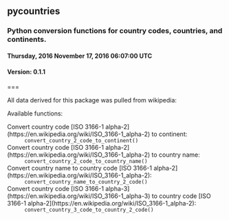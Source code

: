 <h2>pycountries</h2>
<h3>Python conversion functions for country codes, countries, and continents.</h3>
<h4>Thursday, 2016 November 17, 2016 06:07:00 UTC</h4>
<h4>Version: 0.1.1</h4>
===

All data derived for this package was pulled from wikipedia:

Available functions:

<dl>
<dt>Convert country code [ISO 3166-1 alpha-2](https://en.wikipedia.org/wiki/ISO_3166-1_alpha-2) to continent:</dt>
<dd><code>convert_country_2_code_to_continent()</code></dd>

<dt>Convert country code [ISO 3166-1 alpha-2](https://en.wikipedia.org/wiki/ISO_3166-1_alpha-2) to country name:</dt>
<dd><code>convert_country_2_code_to_country_name()</code></dd>

<dt>Convert country name to country code [ISO 3166-1 alpha-2](https://en.wikipedia.org/wiki/ISO_3166-1_alpha-2):</dt>
<dd><code>convert_country_name_to_country_2_code()</code></dd>

<dt>Convert country code [ISO 3166-1 alpha-3](https://en.wikipedia.org/wiki/ISO_3166-1_alpha-3) 
to country code [ISO 3166-1 alpha-2](https://en.wikipedia.org/wiki/ISO_3166-1_alpha-2):</dt>
<dd><code>convert_country_3_code_to_country_2_code()</code></dd>
</dl>